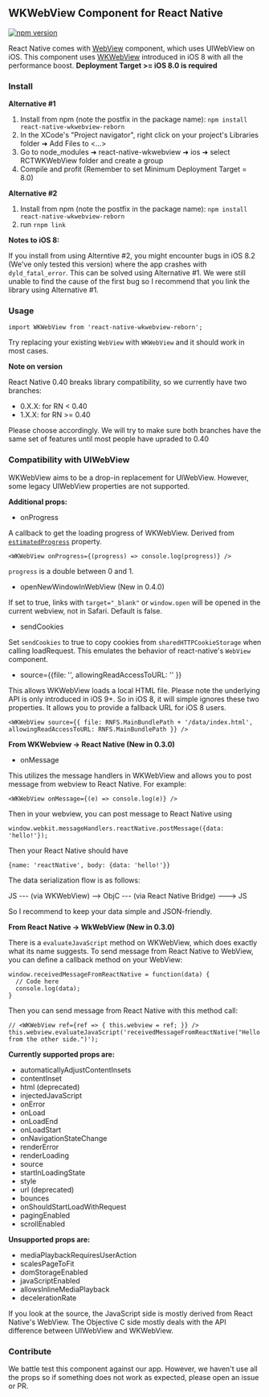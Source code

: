 ## WKWebView Component for React Native

[![npm version](https://badge.fury.io/js/react-native-wkwebview-reborn.svg)](https://badge.fury.io/js/react-native-wkwebview-reborn)

React Native comes with [WebView](http://facebook.github.io/react-native/docs/webview.html) component, which uses UIWebView on iOS. This component uses [WKWebView](http://nshipster.com/wkwebkit/) introduced in iOS 8 with all the performance boost. **Deployment Target >= iOS 8.0 is required**

### Install

**Alternative #1**

1. Install from npm (note the postfix in the package name): `npm install react-native-wkwebview-reborn`
2. In the XCode's "Project navigator", right click on your project's Libraries folder ➜ Add Files to <...>
3. Go to node_modules ➜ react-native-wkwebview ➜ ios ➜ select RCTWKWebView folder and create a group
4. Compile and profit (Remember to set Minimum Deployment Target = 8.0)

**Alternative #2**

1. Install from npm (note the postfix in the package name): `npm install react-native-wkwebview-reborn`
2. run `rnpm link`

**Notes to iOS 8:**

If you install from using Alterntive #2, you might encounter bugs in iOS 8.2 (We've only tested this version) where the app crashes with `dyld_fatal_error`.
This can be solved using Alternative #1. We were still unable to find the cause of the first bug so I recommend that you link the library using Alternative #1.


### Usage

```
import WKWebView from 'react-native-wkwebview-reborn';
```

Try replacing your existing `WebView` with `WKWebView` and it should work in most cases.

**Note on version**

React Native 0.40 breaks library compatibility, so we currently have two branches:

- 0.X.X: for RN < 0.40
- 1.X.X: for RN >= 0.40

Please choose accordingly. We will try to make sure both branches have the same set of features until most people have upraded to 0.40

### Compatibility with UIWebView

WKWebView aims to be a drop-in replacement for UIWebView. However, some legacy UIWebView properties are not supported.

**Additional props:**

- onProgress

A callback to get the loading progress of WKWebView. Derived from [`estimatedProgress`](https://developer.apple.com/library/ios/documentation/WebKit/Reference/WKWebView_Ref/#//apple_ref/occ/instp/WKWebView/estimatedProgress) property.

```
<WKWebView onProgress={(progress) => console.log(progress)} />
```

`progress` is a double between 0 and 1.

- openNewWindowInWebView (New in 0.4.0)

If set to true, links with `target="_blank"` or `window.open` will be opened in the current webview, not in Safari.
Default is false.

- sendCookies

Set `sendCookies` to true to copy cookies from `sharedHTTPCookieStorage` when calling loadRequest.  This emulates the behavior of react-native's `WebView` component.

- source={{file: '', allowingReadAccessToURL: '' }}

This allows WKWebView loads a local HTML file. Please note the underlying API is only introduced in iOS 9+. So in iOS 8, it will simple ignores these two properties.
It allows you to provide a fallback URL for iOS 8 users.

```
<WKWebView source={{ file: RNFS.MainBundlePath + '/data/index.html', allowingReadAccessToURL: RNFS.MainBundlePath }} />
```

**From WKWebview -> React Native (New in 0.3.0)**

- onMessage

This utilizes the message handlers in WKWebView and allows you to post message from webview to React Native. For example:

```
<WKWebView onMessage={(e) => console.log(e)} />
```

Then in your webview, you can post message to React Native using

```
window.webkit.messageHandlers.reactNative.postMessage({data: 'hello!'});
```

Then your React Native should have

```
{name: 'reactNative', body: {data: 'hello!'}}
```

The data serialization flow is as follows:

JS --- (via WKWebView) --> ObjC --- (via React Native Bridge) ---> JS

So I recommend to keep your data simple and JSON-friendly.

**From React Native -> WkWebView (New in 0.3.0)**

There is a `evaluateJavaScript` method on WKWebView, which does exactly what its name suggests. To send message from React Native to WebView,
you can define a callback method on your WebView:

```
window.receivedMessageFromReactNative = function(data) {
  // Code here
  console.log(data);
}
```

Then you can send message from React Native with this method call:

```
// <WKWebView ref={ref => { this.webview = ref; }} />
this.webview.evaluateJavaScript('receivedMessageFromReactNative("Hello from the other side.")');
```

**Currently supported props are:**

- automaticallyAdjustContentInsets
- contentInset
- html (deprecated)
- injectedJavaScript
- onError
- onLoad
- onLoadEnd
- onLoadStart
- onNavigationStateChange
- renderError
- renderLoading
- source
- startInLoadingState
- style
- url (deprecated)
- bounces
- onShouldStartLoadWithRequest
- pagingEnabled
- scrollEnabled

**Unsupported props are:**

- mediaPlaybackRequiresUserAction
- scalesPageToFit
- domStorageEnabled
- javaScriptEnabled
- allowsInlineMediaPlayback
- decelerationRate

If you look at the source, the JavaScript side is mostly derived from React Native's WebView. The Objective C side mostly deals with the API difference between UIWebView and WKWebView.

### Contribute

We battle test this component against our app. However, we haven't use all the props so if something does not work as expected, please open an issue or PR.
